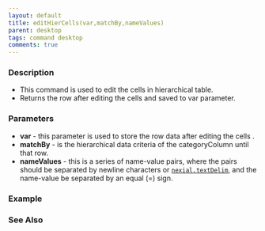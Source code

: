 ```yaml
---
layout: default
title: editHierCells(var,matchBy,nameValues)
parent: desktop
tags: command desktop
comments: true
---
```


### Description

- This command is used to edit the cells in hierarchical table.
- Returns the row after editing the cells and saved to var parameter.

### Parameters

- **var** - this parameter is used to store the row data after editing the cells .
- **matchBy** -  is the hierarchical data criteria of the categoryColumn until that row.
- **nameValues** -  this is a series of name-value pairs, where the pairs should be separated by newline characters or [`nexial.textDelim`](../../systemvars/index.html#nexial.textDelim), and the name-value be separated by an equal (=) sign.

### Example


### See Also